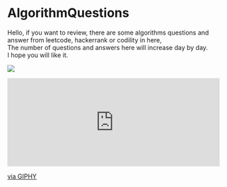 # AlgorithmQuestions

Hello, if you want to review, there are some algorithms questions and answer from leetcode, hackerrank or codility in here, <br />
The number of questions and answers here will increase day by day.<br />
I hope you will like it. <br />

![](https://giphy.com/gifs/uafairbanks-math-algorithms-you-cant-handle-5dYeglPmPC5lL7xYhs)

<iframe src="https://giphy.com/embed/5dYeglPmPC5lL7xYhs" width="480" height="200" frameBorder="0" class="giphy-embed" allowFullScreen></iframe><p><a href="https://giphy.com/gifs/uafairbanks-math-algorithms-you-cant-handle-5dYeglPmPC5lL7xYhs">via GIPHY</a></p>
